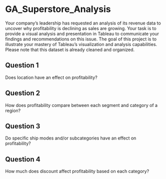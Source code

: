 # GA_Superstore_Analysis
Your company’s leadership has requested an analysis of its revenue data to uncover why profitability is declining as sales are growing. Your task is to provide a visual analysis and presentation in Tableau to communicate your findings and recommendations on this issue. The goal of this project is to illustrate your mastery of Tableau’s visualization and analysis capabilities. Please note that this dataset is already cleaned and organized.

## Question 1
Does location have an effect on profitability?

## Question 2
How does profitability compare between each segment and category of a region?

## Question 3
Do specific ship modes and/or subcategories have an effect on profitability?

## Question 4
How much does discount affect profitability based on each category?
